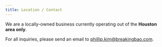 ```yaml
---
title: Location / Contact
---
```


We are a locally-owned business currently operating out of the **Houston area only**.

For all inquiries, please send an email to <a href="mailto:phillip.kim@breakingbao.com" target="_blank">phillip.kim@breakingbao.com</a>.
